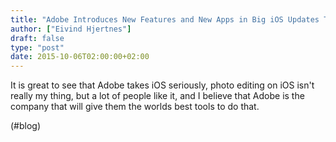 ```yaml
---
title: "Adobe Introduces New Features and New Apps in Big iOS Updates Today –  MacStories"
author: ["Eivind Hjertnes"]
draft: false
type: "post"
date: 2015-10-06T02:00:00+02:00
---
```


It is great to see that Adobe takes iOS seriously, photo editing on iOS
isn't really my thing, but a lot of people like it, and I believe that
Adobe is the company that will give them the worlds best tools to do
that.

(#blog)
